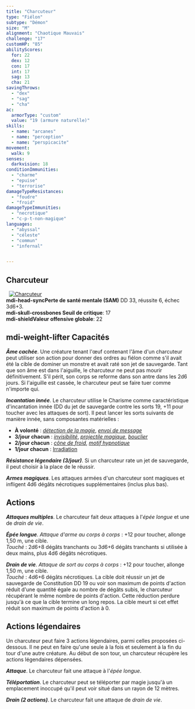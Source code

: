 ```yaml
---
title: "Charcuteur"
type: "Fiélon"
subtype: "Démon"
size: "M"
alignment: "Chaotique Mauvais"
challenge: "17"
customHP: "85"
abilityScores:
  for: 22
  dex: 12
  con: 17
  int: 17
  sag: 13
  cha: 21
savingThrows:
  - "dex"
  - "sag"
  - "cha"
ac:
  armorType: "custom"
  value: "19 (armure naturelle)"
skills:
  - name: "arcanes"
  - name: "perception"
  - name: "perspicacite"
movement:
  walk: 9
senses:
  darkvision: 18
conditionImmunities:
  - "charme"
  - "epuise"
  - "terrorise"
damageTypeResistances:
  - "foudre"
  - "froid"
damageTypeImmunities:
  - "necrotique"
  - "c-p-t-non-magique"
languages:
  - "abyssal"
  - "céleste"
  - "commun"
  - "infernal"


---
```

## Charcuteur
&nbsp;
[![Charcuteur](https://www.douaratil.fr/illustrations/fielon/charcuteur300.jpeg)](https://www.douaratil.fr/illustrations/fielon/charcuteur.jpeg)  
**<v-icon>mdi-head-sync</v-icon>Perte de santé mentale (SAM)** DD 33, réussite 6, échec 3d6+3.   
**<v-icon>mdi-skull-crossbones</v-icon> Seuil de critique**: 17      
**<v-icon>mdi-shield</v-icon>Valeur offensive globale**: 22   
## <v-icon>mdi-weight-lifter</v-icon> Capacités
_**Âme cachée**_. Une créature tenant l'œuf contenant l'âme d'un charcuteur peut utiliser son action pour donner des ordres au fiélon comme s'il avait été la cible de dominer un monstre et avait raté son jet de sauvegarde. Tant que son âme est dans l'aiguille, le charcuteur ne peut pas mourir définitivement. S'il périt, son corps se reforme dans son antre dans les 2d6 jours. Si l'aiguille est cassée, le charcuteur peut se faire tuer comme n'importe qui.

_**Incantation innée**_. Le charcuteur utilise le Charisme comme caractéristique d'incantation innée (DD du jet de sauvegarde contre les sorts 19, +11 pour toucher avec les attaques de sort). Il peut lancer les sorts suivants de manière innée, sans composantes matérielles :
* **À volonté** : [_détection de la magie_](/grimoire/detection-de-la-magie/), [_envoi de message_](/grimoire/envoi-de-message/)
* **3/jour chacun** : [_invisibilité_](/grimoire/invisibilite/), [_projectile magique_](/grimoire/projectile-magique/), [_bouclier_](/grimoire/bouclier/)
* **2/jour chacun** : [_cône de froid_](/grimoire/cone-de-froid/), [_motif hypnotique_](/grimoire/motif-hypnotique/)
* **1/jour chacun** : [Irradiation](/grimoire/irradiation/)

_**Résistance légendaire (3/jour)**_. Si un charcuteur rate un jet de sauvegarde, il peut choisir à la place de le réussir.

_**Armes magiques**_. Les attaques armées d'un charcuteur sont magiques et infligent 4d6 dégâts nécrotiques supplémentaires (inclus plus bas).

## Actions
_**Attaques multiples**_. Le charcuteur fait deux attaques à l'_épée longue_ et une de _drain de vie_.

_**Épée longue**_. _Attaque d'arme au corps à corps_ : +12 pour toucher, allonge 1,50 m, une cible.  
_Touché_ : 2d6+8 dégâts tranchants ou 3d6+6 dégâts tranchants si utilisée à deux mains, plus 4d6 dégâts nécrotiques.

_**Drain de vie**_. _Attaque de sort au corps à corps_ : +12 pour toucher, allonge 1,50 m, une cible.  
_Touché_ : 4d6+6 dégâts nécrotiques. La cible doit réussir un jet de sauvegarde de Constitution DD 19 ou voir son maximum de points d'action réduit d'une quantité égale au nombre de dégâts subis, le charcuteur récupérant le même nombre de points d'action. Cette réduction perdure jusqu'à ce que la cible termine un long repos. La cible meurt si cet effet réduit son maximum de points d'action à 0.

## Actions légendaires
Un charcuteur peut faire 3 actions légendaires, parmi celles proposées ci-dessous. Il ne peut en faire qu'une seule à la fois et seulement à la fin du tour d'une autre créature. Au début de son tour, un charcuteur récupère les actions légendaires dépensées.

_**Attaque**_. Le charcuteur fait une attaque à l'_épée longue_.

_**Téléportation**_. Le charcuteur peut se téléporter par magie jusqu'à un emplacement inoccupé qu'il peut voir situé dans un rayon de 12 mètres.

_**Drain (2 actions)**_. Le charcuteur fait une attaque de _drain de vie_.
